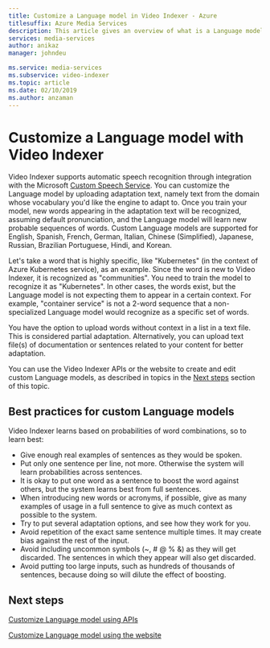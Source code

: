 ```yaml
---
title: Customize a Language model in Video Indexer - Azure  
titlesuffix: Azure Media Services
description: This article gives an overview of what is a Language model in Video Indexer and how to customize it.
services: media-services
author: anikaz
manager: johndeu

ms.service: media-services
ms.subservice: video-indexer
ms.topic: article
ms.date: 02/10/2019
ms.author: anzaman
---
```


# Customize a Language model with Video Indexer

Video Indexer supports automatic speech recognition through integration with the Microsoft [Custom Speech Service](https://azure.microsoft.com/services/cognitive-services/custom-speech-service/). You can customize the Language model by uploading adaptation text, namely text from the domain whose vocabulary you'd like the engine to adapt to. Once you train your model, new words appearing in the adaptation text will be recognized, assuming default pronunciation, and the Language model will learn new probable sequences of words. Custom Language models are supported for English, Spanish, French, German, Italian, Chinese (Simplified), Japanese, Russian, Brazilian Portuguese, Hindi, and Korean. 

Let's take a word that is highly specific, like "Kubernetes" (in the context of Azure Kubernetes service), as an example. Since the word is new to Video Indexer, it is recognized as "communities". You need to train the model to recognize it as "Kubernetes". In other cases, the words exist, but the Language model is not expecting them to appear in a certain context. For example, "container service" is not a 2-word sequence that a non-specialized Language model would recognize as a specific set of words.

You have the option to upload words without context in a list in a text file. This is considered partial adaptation. Alternatively, you can upload text file(s) of documentation or sentences related to your content for better adaptation.

You can use the Video Indexer APIs or the website to create and edit custom Language models, as described in topics in the [Next steps](#next-steps) section of this topic.

## Best practices for custom Language models

Video Indexer learns based on probabilities of word combinations, so to learn best:

* Give enough real examples of sentences as they would be spoken.
* Put only one sentence per line, not more. Otherwise the system will learn probabilities across sentences.
* It is okay to put one word as a sentence to boost the word against others, but the system learns best from full sentences.
* When introducing new words or acronyms, if possible, give as many examples of usage in a full sentence to give as much context as possible to the system.
* Try to put several adaptation options, and see how they work for you.
* Avoid repetition of the exact same sentence multiple times. It may create bias against the rest of the input.
* Avoid including uncommon symbols (~, # @ % &) as they will get discarded. The sentences in which they appear will also get discarded.
* Avoid putting too large inputs, such as hundreds of thousands of sentences, because doing so will dilute the effect of boosting.

## Next steps

[Customize Language model using APIs](customize-language-model-with-api.md)

[Customize Language model using the website](customize-language-model-with-website.md)
